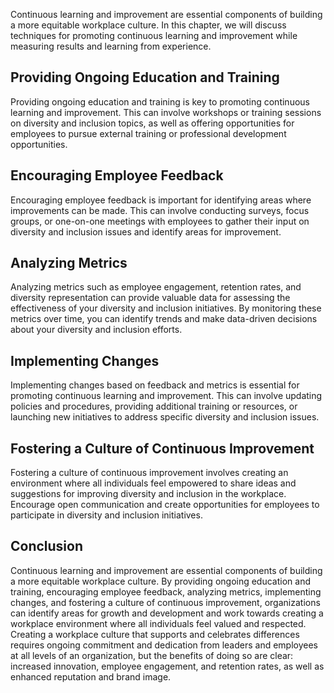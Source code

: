 
Continuous learning and improvement are essential components of building a more equitable workplace culture. In this chapter, we will discuss techniques for promoting continuous learning and improvement while measuring results and learning from experience.

Providing Ongoing Education and Training
----------------------------------------

Providing ongoing education and training is key to promoting continuous learning and improvement. This can involve workshops or training sessions on diversity and inclusion topics, as well as offering opportunities for employees to pursue external training or professional development opportunities.

Encouraging Employee Feedback
-----------------------------

Encouraging employee feedback is important for identifying areas where improvements can be made. This can involve conducting surveys, focus groups, or one-on-one meetings with employees to gather their input on diversity and inclusion issues and identify areas for improvement.

Analyzing Metrics
-----------------

Analyzing metrics such as employee engagement, retention rates, and diversity representation can provide valuable data for assessing the effectiveness of your diversity and inclusion initiatives. By monitoring these metrics over time, you can identify trends and make data-driven decisions about your diversity and inclusion efforts.

Implementing Changes
--------------------

Implementing changes based on feedback and metrics is essential for promoting continuous learning and improvement. This can involve updating policies and procedures, providing additional training or resources, or launching new initiatives to address specific diversity and inclusion issues.

Fostering a Culture of Continuous Improvement
---------------------------------------------

Fostering a culture of continuous improvement involves creating an environment where all individuals feel empowered to share ideas and suggestions for improving diversity and inclusion in the workplace. Encourage open communication and create opportunities for employees to participate in diversity and inclusion initiatives.

Conclusion
----------

Continuous learning and improvement are essential components of building a more equitable workplace culture. By providing ongoing education and training, encouraging employee feedback, analyzing metrics, implementing changes, and fostering a culture of continuous improvement, organizations can identify areas for growth and development and work towards creating a workplace environment where all individuals feel valued and respected. Creating a workplace culture that supports and celebrates differences requires ongoing commitment and dedication from leaders and employees at all levels of an organization, but the benefits of doing so are clear: increased innovation, employee engagement, and retention rates, as well as enhanced reputation and brand image.
